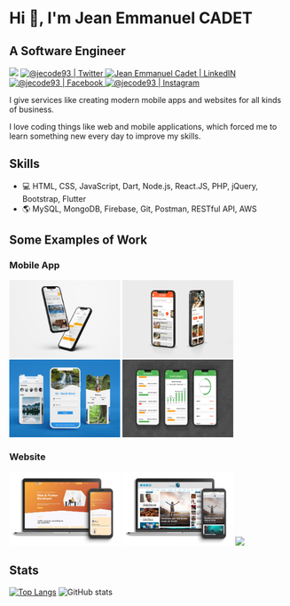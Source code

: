 
# Hi 👋, I'm **Jean Emmanuel CADET**
## A Software Engineer

<p align="center">

![](https://komarev.com/ghpvc/?username=jecode93&color=blueviolet&label=Profile+Views)
<a href="https://twitter.com/@jecode93">
<img alt="@jecode93 | Twitter" src="https://img.shields.io/badge/twitter-%231DA1F2.svg?&style=for-the-badge&logo=twitter&logoColor=white" />
</a>  <a href="https://www.linkedin.com/in/jean-emmanuel-cadet-169a51137/">
<img alt="Jean Emmanuel Cadet | LinkedIN"  src="https://img.shields.io/badge/linkedin-%230077B5.svg?&style=for-the-badge&logo=linkedin&logoColor=white" />
</a>
<a href="https://www.facebook.com/@jecode93">
<img  alt="@jecode93 | Facebook" src="https://img.shields.io/badge/facebook-%231877F2.svg?&style=for-the-badge&logo=facebook&logoColor=white" />
</a>
<a href="https://www.instagram.com/@jecode93">
<img alt="@jecode93 | Instagram"  src="https://img.shields.io/badge/instagram-%23E4405F.svg?&style=for-the-badge&logo=instagram&logoColor=white" />
</a>
</p>


I give services like creating modern mobile apps and websites for all kinds of business.<br/>

I love coding things like web and mobile applications, which forced me to learn something new every day to improve my skills.

## Skills

* 💻 HTML, CSS, JavaScript, Dart, Node.js, React.JS, PHP, jQuery, Bootstrap, Flutter
* 🌎 MySQL, MongoDB, Firebase, Git, Postman, RESTful API, AWS

## Some Examples of Work

### Mobile App
<img src="https://github.com/jecode93/jecode93/blob/dc68316b46ecf82e53419744bc08895cbe4828ad/hotelsReservation.png" width="200" height="140"> <img src="https://github.com/jecode93/jecode93/blob/dc68316b46ecf82e53419744bc08895cbe4828ad/foodDelivery.png" width="200" height="140"> <img src="https://github.com/jecode93/jecode93/blob/dc68316b46ecf82e53419744bc08895cbe4828ad/socialShare.png" width="200" height="140" > <img src="https://github.com/jecode93/jecode93/blob/dc68316b46ecf82e53419744bc08895cbe4828ad/budgetAppUI.png" width="200" height="140" >

### Website
<img src="https://github.com/jecode93/jecode93/blob/f1bd375a3dd879afa07c06fe98cf0cc0064ae5a5/jec.png" width="200" > <img src="https://github.com/jecode93/jecode93/blob/f1bd375a3dd879afa07c06fe98cf0cc0064ae5a5/cdi.png" width="200" > <img src="https://github.com/jecode93/jecode93/blob/f1bd375a3dd879afa07c06fe98cf0cc0064ae5a5/cdeph.png" width="200" >



## Stats

[![Top Langs](https://github-readme-stats.vercel.app/api/top-langs/?username=jecode93)](https://github.com/jecode93/github-readme-stats) ![GitHub stats](https://github-readme-stats.vercel.app/api?username=jecode93&show_icons=true)  
